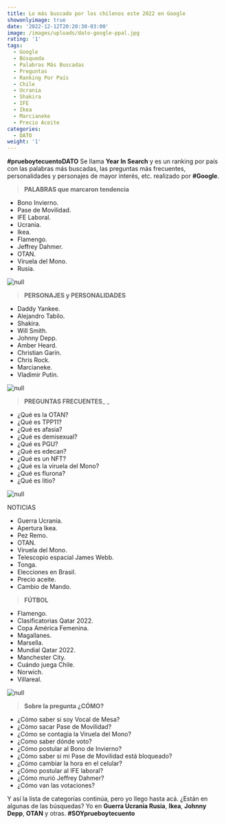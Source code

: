 ```yaml
---
title: Lo más buscado por los chilenos este 2022 en Google
showonlyimage: true
date: '2022-12-12T20:20:30-03:00'
image: /images/uploads/dato-google-ppal.jpg
rating: '1'
tags:
  - Google
  - Búsqueda
  - Palabras Más Buscadas
  - Preguntas
  - Ranking Por País
  - Chile
  - Ucrania
  - Shakira
  - IFE
  - Ikea
  - Marcianeke
  - Precio Aceite
categories:
  - DATO
weight: '1'
---
```

**\#prueboytecuentoDATO** Se llama **Year In Search** y es un ranking por país con las palabras más buscadas, las preguntas más frecuentes, personalidades y personajes de mayor interés, etc. realizado por **\#Google**.

<!--more-->

> **PALABRAS que marcaron tendencia** 

* Bono Invierno.
* Pase de Movilidad.
* IFE Laboral.
* Ucrania.
* Ikea.
* Flamengo.
* Jeffrey Dahmer.
* OTAN.
* Viruela del Mono.
* Rusia.

![null](/images/uploads/dato-google-ppal.jpg)

> **PERSONAJES y PERSONALIDADES**

* Daddy Yankee.
* Alejandro Tabilo.
* Shakira.
* Will Smith.
* Johnny Depp.
* Amber Heard.
* Christian Garín.
* Chris Rock.
* Marcianeke.
* Vladimir Putin.

![null](/images/uploads/dato-google-ucrania.jpg)

> **PREGUNTAS FRECUENTES**_
> _

* ¿Qué es la OTAN?
* ¿Qué es TPP11?
* ¿Qué es afasia?
* ¿Qué es demisexual?
* ¿Qué es PGU?
* ¿Qué es edecan?
* ¿Qué es un NFT?
* ¿Qué es la viruela del Mono?
* ¿Qué es flurona?
* ¿Qué es litio?

![null](/images/uploads/dato-google-shakiraok.jpg)

NOTICIAS

* Guerra Ucrania.
* Apertura Ikea.
* Pez Remo.
* OTAN.
* Viruela del Mono.
* Telescopio espacial James Webb.
* Tonga.
* Elecciones en Brasil.
* Precio aceite.
* Cambio de Mando.

> **FÚTBOL**

* Flamengo.
* Clasificatorias Qatar 2022.
* Copa América Femenina.
* Magallanes.
* Marsella.
* Mundial Qatar 2022.
* Manchester City.
* Cuándo juega Chile.
* Norwich.
* Villareal.

![null](/images/uploads/dato-google-flamengo.jpg)

> **Sobre la pregunta ¿CÓMO?**

* ¿Cómo saber si soy Vocal de Mesa?
* ¿Cómo sacar Pase de Movilidad?
* ¿Cómo se contagia la Viruela del Mono?
* ¿Como saber dónde voto?
* ¿Cómo postular al Bono de Invierno?
* ¿Cómo saber si mi Pase de Movilidad está bloqueado?
* ¿Cómo cambiar la hora en el celular?
* ¿Cómo postular al IFE laboral?
* ¿Cómo murió Jeffrey Dahmer?
* ¿Cómo van las votaciones?

Y así la lista de categorías continúa, pero yo llego hasta acá. ¿Están en algunas de las búsquedas? Yo en **Guerra Ucrania Rusia**, **Ikea**, **Johnny Depp**, **OTAN** y otras. **\#SOYprueboytecuento**
